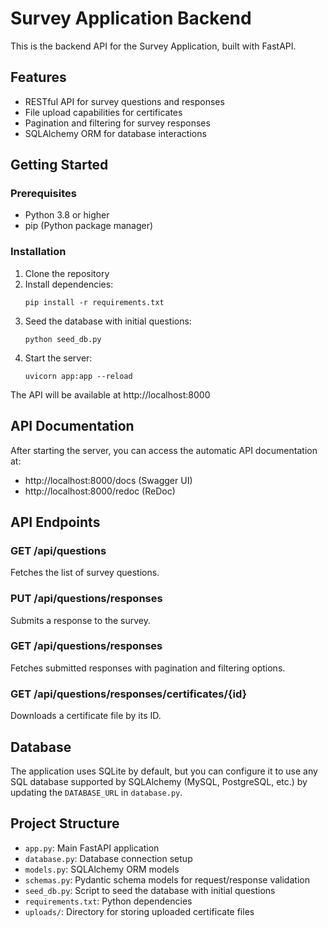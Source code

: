 # Survey Application Backend

This is the backend API for the Survey Application, built with FastAPI.

## Features

- RESTful API for survey questions and responses
- File upload capabilities for certificates
- Pagination and filtering for survey responses
- SQLAlchemy ORM for database interactions

## Getting Started

### Prerequisites

- Python 3.8 or higher
- pip (Python package manager)

### Installation

1. Clone the repository
2. Install dependencies:
   ```
   pip install -r requirements.txt
   ```
3. Seed the database with initial questions:
   ```
   python seed_db.py
   ```
4. Start the server:
   ```
   uvicorn app:app --reload
   ```

The API will be available at http://localhost:8000

## API Documentation

After starting the server, you can access the automatic API documentation at:
- http://localhost:8000/docs (Swagger UI)
- http://localhost:8000/redoc (ReDoc)

## API Endpoints

### GET /api/questions
Fetches the list of survey questions.

### PUT /api/questions/responses
Submits a response to the survey.

### GET /api/questions/responses
Fetches submitted responses with pagination and filtering options.

### GET /api/questions/responses/certificates/{id}
Downloads a certificate file by its ID.

## Database

The application uses SQLite by default, but you can configure it to use any SQL database supported by SQLAlchemy (MySQL, PostgreSQL, etc.) by updating the `DATABASE_URL` in `database.py`.

## Project Structure

- `app.py`: Main FastAPI application
- `database.py`: Database connection setup
- `models.py`: SQLAlchemy ORM models
- `schemas.py`: Pydantic schema models for request/response validation
- `seed_db.py`: Script to seed the database with initial questions
- `requirements.txt`: Python dependencies
- `uploads/`: Directory for storing uploaded certificate files